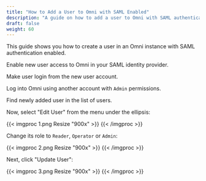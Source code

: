 ```yaml
---
title: "How to Add a User to Omni with SAML Enabled"
description: "A guide on how to add a user to Omni with SAML authentication enabled."
draft: false
weight: 60
---
```


This guide shows you how to create a user in an Omni instance with SAML authentication enabled.

Enable new user access to Omni in your SAML identity provider.

Make user login from the new user account.

Log into Omni using another account with `Admin` permissions.

Find newly added user in the list of users.

Now, select "Edit User" from the menu under the ellipsis:

{{< imgproc 1.png Resize "900x" >}}
{{< /imgproc >}}

Change its role to `Reader`, `Operator` or `Admin`:

{{< imgproc 2.png Resize "900x" >}}
{{< /imgproc >}}

Next, click "Update User":

{{< imgproc 3.png Resize "900x" >}}
{{< /imgproc >}}
